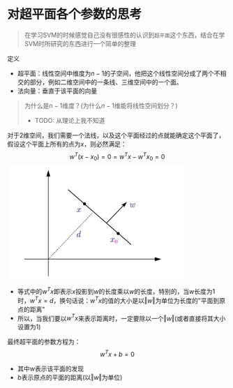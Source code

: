对超平面各个参数的思考
======================

> 在学习SVM的时候感觉自己没有很感性的认识到`超平面`这个东西，结合在学SVM时所研究的东西进行一个简单的整理

定义

- 超平面：线性空间中维度为$n-1$的子空间，他把这个线性空间分成了两个不相交的部分，例如二维空间中的一条线、三维空间中的一个面。
- 法向量：垂直于该平面的向量

> 为什么是$n-1$维度？(为什么$n-1$维能将线性空间划分？)
>
> - TODO: 从理论上我不知道

对于$2$维空间，我们需要一个法线，以及这个平面经过的点就能确定这个平面了，假设这个平面上所有的点为$x$，则必然满足：
$$
w^T(x - x_0) = 0 = w^Tx - w^Tx_0 = 0
$$
<img src="对超平面各个参数的思考.assets/image-20220822155752053.png" alt="image-20220822155752053" style="zoom:80%;" />

- 等式中的$w^Tx$即表示$x$投影到$w$的长度乘以$w$的长度，特别的，当$w$长度为1时，$w^Tx = d$，换句话说：$w^T x$的值的大小是以$\Vert w\Vert$为单位为长度的"平面到原点的距离"
- 所以，当我们要以$w^Tx$来表示距离时，一定要除以一个$\Vert w\Vert$(或者直接将其大小设置为1)

最终超平面的参数方程为：
$$
w^Tx + b = 0
$$

- 其中$w$表示该平面的发现
- $b$表示原点的平面的距离(以$\Vert w\Vert$为单位)

